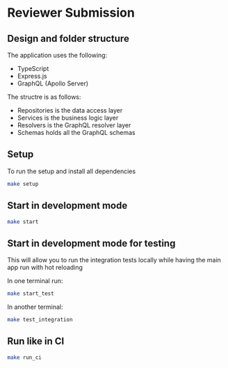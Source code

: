 # Reviewer Submission

## Design and folder structure

The application uses the following:
  * TypeScript
  * Express.js
  * GraphQL (Apollo Server)

The structre is as follows:
* Repositories is the data access layer
* Services is the business logic layer
* Resolvers is the GraphQL resolver layer
* Schemas holds all the GraphQL schemas

## Setup

To run the setup and install all dependencies
```sh
make setup
```

## Start in development mode

```sh
make start
```

## Start in development mode for testing

This will allow you to run the integration tests locally while having the main app run with hot reloading

In one terminal run:
```sh
make start_test
```

In another terminal:
```sh
make test_integration
```

## Run like in CI
```sh
make run_ci
```
